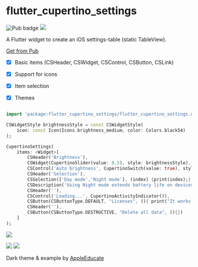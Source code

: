 # flutter_cupertino_settings

![Pub badge](https://img.shields.io/pub/v/flutter_cupertino_settings.svg)  ![](https://img.shields.io/github/license/matthinc/flutter_cupertino_settings.svg)

A Flutter widget to create an iOS settings-table (static TableView).

[Get from Pub](https://pub.dartlang.org/packages/flutter_cupertino_settings#-installing-tab-)

- [x] Basic items (CSHeader, CSWidget, CSControl, CSButton, CSLink)
- [x] Support for icons
- [x] Item selection
- [X] Themes


```dart

import 'package:flutter_cupertino_settings/flutter_cupertino_settings.dart';

CSWidgetStyle brightnessStyle = const CSWidgetStyle(
    icon: const Icon(Icons.brightness_medium, color: Colors.black54)
);

CupertinoSettings(
    items: <Widget>[
        CSHeader('Brightness'),
        CSWidget(CupertinoSlider(value: 0.5), style: brightnessStyle),
        CSControl('Auto brightness', CupertinoSwitch(value: true), style: brightnessStyle,),
        CSHeader('Selection'),
        CSSelection(['Day mode','Night mode'], (index) {print(index);}, currentSelection: 0),
        CSDescription('Using Night mode extends battery life on devices with OLED display'),
        CSHeader(''),
        CSControl('Loading...', CupertinoActivityIndicator()),
        CSButton(CSButtonType.DEFAULT, "Licenses", (){ print("It works!"); }),
        CSHeader(''),
        CSButton(CSButtonType.DESTRUCTIVE, "Delete all data", (){})
    ]
);
```

![](https://abload.de/img/screenshot2018-05-02a00u3w.png)


![](https://abload.de/img/dark3xk0b.png)
![](https://abload.de/img/lightu5k1a.png)

Dark theme & example by [AppleEducate](https://github.com/appleeducate)
